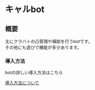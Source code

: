 # キャルbot

## 概要

主にクラバトの凸管理や補助を行うbotです。  
その他にも遊びで機能が多少あります。  

### 導入方法

botの詳しい導入方法はこちら

[導入方法について](./markdown/introduction.md)
